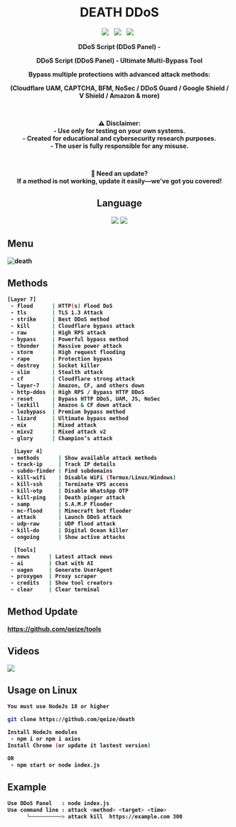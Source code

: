 <div align=center>
 
# DEATH DDoS
 <p>
 <img src="https://img.shields.io/github/stars/qeize/death?color=%23DF0067&style=for-the-badge"/> &nbsp;
 <img src="https://img.shields.io/github/forks/qeize/death?color=%239999FF&style=for-the-badge"/> &nbsp;
 <img src="https://img.shields.io/github/license/qeize/death?color=%23E8E8E8&style=for-the-badge"/> &nbsp;
 
<p><b>DDoS Script (DDoS Panel) - <p><b>DDoS Script (DDoS Panel) - Ultimate Multi-Bypass Tool</b></p>  
<p>Bypass multiple protections with advanced attack methods:</p>  
<p>(Cloudflare UAM, CAPTCHA, BFM, NoSec / DDoS Guard / Google Shield / V Shield / Amazon & more)</p>  
<br>  
<p><b>⚠ Disclaimer:</b><br>  
- Use only for testing on your own systems.<br>  
- Created for educational and cybersecurity research purposes.<br>  
- The user is fully responsible for any misuse.</p>  
<br>  
<p><b>🚀 Need an update?</b><br>  
If a method is not working, update it easily—we’ve got you covered!</p>
 

## Language</br>

<img src="https://img.shields.io/badge/node.js-339933?style=for-the-badge&logo=Node.js&logoColor=white"/>
 <img src="https://img.shields.io/badge/Python-FFDD00?style=for-the-badge&logo=python&logoColor=blue"/>
</br>
</div>

## Menu
![death](https://i.top4top.io/p_3322tyc8a0.jpg)

## Methods

```sh
[Layer 7]  
 - flood      | HTTP(s) Flood DoS  
 - tls        | TLS 1.3 Attack  
 - strike     | Best DDoS method  
 - kill       | Cloudflare bypass attack  
 - raw        | High RPS attack  
 - bypass     | Powerful bypass method 
 - thunder    | Massive power attack  
 - storm      | High request flooding  
 - rape       | Protection bypass  
 - destroy    | Socket killer  
 - slim       | Stealth attack  
 - cf         | Cloudflare strong attack  
 - layer-7    | Amazon, CF, and others down  
 - http-ddos  | High RPS / Bypass HTTP DDoS  
 - reset      | Bypass HTTP DDoS, UAM, JS, NoSec  
 - lezkill    | Amazon & CF down attack  
 - lezbypass  | Premium bypass method  
 - lizard     | Ultimate bypass method 
 - mix        | Mixed attack  
 - mixv2      | Mixed attack v2  
 - glory      | Champion’s attack  

  [Layer 4]  
 - methods      | Show available attack methods  
 - track-ip     | Track IP details  
 - subdo-finder | Find subdomains  
 - kill-wifi    | Disable WiFi (Termux/Linux/Windows)  
 - kill-ssh     | Terminate VPS access 
 - kill-otp     | Disable WhatsApp OTP 
 - kill-ping    | Death pinger attack  
 - samp         | S.A.M.P Flooder  
 - mc-flood     | Minecraft bot flooder  
 - attack       | Launch DDoS attack  
 - udp-raw      | UDP flood attack  
 - kill-do      | Digital Ocean killer 
 - ongoing      | Show active attacks  

  [Tools]  
 - news      | Latest attack news  
 - ai        | Chat with AI  
 - uagen     | Generate UserAgent
 - proxygen  | Proxy scraper
 - credits   | Show tool creators  
 - clear     | Clear terminal
```

## Method Update
https://github.com/qeize/tools

## Videos
[![](https://i.top4top.io/p_3322cbnkl2.jpg)](https://www.youtube.com/@qeiz)

## Usage on Linux
```sh
You must use NodeJs 18 or higher

git clone https://github.com/qeize/death

Install NodeJs modules
 - npm i or npm i axios 
Install Chrome (or update it lastest version)

OR
 - npm start or node index.js

```

## Example
```sh
Use DDoS Panel   : node index.js
Use command line : attack <method> <target> <time>
      └──────────> attack kill  https://example.com 300
```
